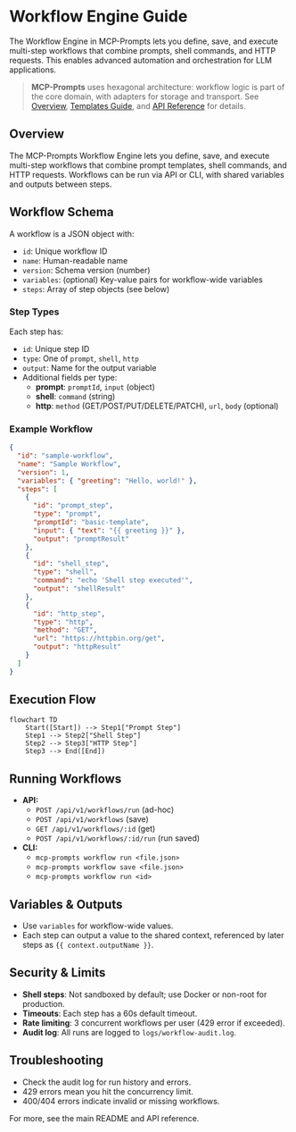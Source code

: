# Workflow Engine Guide

The Workflow Engine in MCP-Prompts lets you define, save, and execute multi-step workflows that combine prompts, shell commands, and HTTP requests. This enables advanced automation and orchestration for LLM applications.

> **MCP-Prompts** uses hexagonal architecture: workflow logic is part of the core domain, with adapters for storage and transport. See [Overview](00-overview.md), [Templates Guide](05-templates-guide.md), and [API Reference](04-api-reference.md) for details.

## Overview

The MCP-Prompts Workflow Engine lets you define, save, and execute multi-step workflows that combine prompt templates, shell commands, and HTTP requests. Workflows can be run via API or CLI, with shared variables and outputs between steps.

## Workflow Schema

A workflow is a JSON object with:

- `id`: Unique workflow ID
- `name`: Human-readable name
- `version`: Schema version (number)
- `variables`: (optional) Key-value pairs for workflow-wide variables
- `steps`: Array of step objects (see below)

### Step Types

Each step has:

- `id`: Unique step ID
- `type`: One of `prompt`, `shell`, `http`
- `output`: Name for the output variable
- Additional fields per type:
  - **prompt**: `promptId`, `input` (object)
  - **shell**: `command` (string)
  - **http**: `method` (GET/POST/PUT/DELETE/PATCH), `url`, `body` (optional)

### Example Workflow

```json
{
  "id": "sample-workflow",
  "name": "Sample Workflow",
  "version": 1,
  "variables": { "greeting": "Hello, world!" },
  "steps": [
    {
      "id": "prompt_step",
      "type": "prompt",
      "promptId": "basic-template",
      "input": { "text": "{{ greeting }}" },
      "output": "promptResult"
    },
    {
      "id": "shell_step",
      "type": "shell",
      "command": "echo 'Shell step executed'",
      "output": "shellResult"
    },
    {
      "id": "http_step",
      "type": "http",
      "method": "GET",
      "url": "https://httpbin.org/get",
      "output": "httpResult"
    }
  ]
}
```

## Execution Flow

```mermaid
flowchart TD
    Start([Start]) --> Step1["Prompt Step"]
    Step1 --> Step2["Shell Step"]
    Step2 --> Step3["HTTP Step"]
    Step3 --> End([End])
```

## Running Workflows

- **API:**
  - `POST /api/v1/workflows/run` (ad-hoc)
  - `POST /api/v1/workflows` (save)
  - `GET /api/v1/workflows/:id` (get)
  - `POST /api/v1/workflows/:id/run` (run saved)
- **CLI:**
  - `mcp-prompts workflow run <file.json>`
  - `mcp-prompts workflow save <file.json>`
  - `mcp-prompts workflow run <id>`

## Variables & Outputs

- Use `variables` for workflow-wide values.
- Each step can output a value to the shared context, referenced by later steps as `{{ context.outputName }}`.

## Security & Limits

- **Shell steps**: Not sandboxed by default; use Docker or non-root for production.
- **Timeouts**: Each step has a 60s default timeout.
- **Rate limiting**: 3 concurrent workflows per user (429 error if exceeded).
- **Audit log**: All runs are logged to `logs/workflow-audit.log`.

## Troubleshooting

- Check the audit log for run history and errors.
- 429 errors mean you hit the concurrency limit.
- 400/404 errors indicate invalid or missing workflows.

For more, see the main README and API reference.

